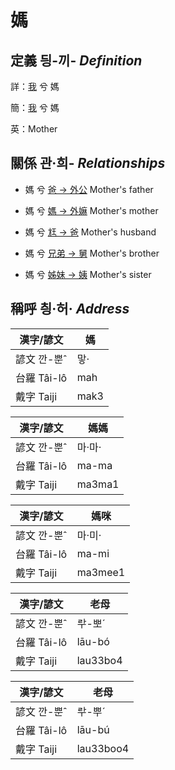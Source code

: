 # 媽
## 定義 딍-끼- _Definition_
詳：[我](member1.md) 兮 媽

簡：[我](member1.md) 兮 媽

英：Mother

## 關係 관·희- _Relationships_

- 媽 兮 [爸 → 外公](member13.md) Mother's father

- 媽 兮 [媽 → 外嫲](member14.md) Mother's mother

- 媽 兮 [尪 → 爸](member2.md) Mother's husband

- 媽 兮 [兄弟 → 舅](member16.md) Mother's brother

- 媽 兮 [姊妹 → 姨](member15.md) Mother's sister



## 稱呼 칑·허· _Address_

漢字/諺文 | 媽
--- | ---
諺文 깐-뿐ˆ | 맣·
台羅 Tâi-lô | mah
戴字 Taiji | mak3


漢字/諺文 | 媽媽
--- | ---
諺文 깐-뿐ˆ | 마·마·
台羅 Tâi-lô | ma-ma
戴字 Taiji | ma3ma1


漢字/諺文 | 媽咪
--- | ---
諺文 깐-뿐ˆ | 마·미·
台羅 Tâi-lô | ma-mi
戴字 Taiji | ma3mee1


漢字/諺文 | 老母
--- | ---
諺文 깐-뿐ˆ | ᄅᅷ-뽀ˊ
台羅 Tâi-lô | lāu-bó
戴字 Taiji | lau33bo4


漢字/諺文 | 老母
--- | ---
諺文 깐-뿐ˆ | ᄅᅷ-뿌ˊ
台羅 Tâi-lô | lāu-bú
戴字 Taiji | lau33boo4


